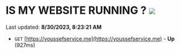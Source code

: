 # IS MY WEBSITE RUNNING ? [![](https://img.shields.io/static/v1?label=Sponsor&message=%E2%9D%A4&logo=GitHub&color=%23fe8e86)](https://github.com/sponsors/<username>)

Last updated: **8/30/2023, 8:23:21 AM**

- `GET` [https://youssefservice.me](https://youssefservice.me) - **Up** (927ms)
